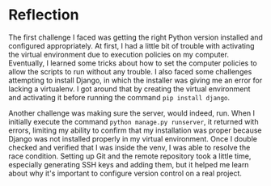 # Reflection

The first challenge I faced was getting the right Python version installed and configured appropriately. At first, I had a little bit of trouble with activating the virtual environment due to execution policies on my computer. Eventually, I learned some tricks about how to set the computer policies to allow the scripts to run without any trouble. I also faced some challenges attempting to install Django, in which the installer was giving me an error for lacking a virtualenv. I got around that by creating the virtual environment and activating it before running the command `pip install django`. 

Another challenge was making sure the server, would indeed, run. When I initially execute the command `python manage.py runserver`, it returned with errors, limiting my ability to confirm that my installation was proper because Django was not installed properly in my virtual environment. Once I double checked and verified that I was inside the venv, I was able to resolve the race condition. Setting up Git and the remote repository took a little time, especially generating SSH keys and adding them, but it helped me learn about why it's important to configure version control on a real project. 
